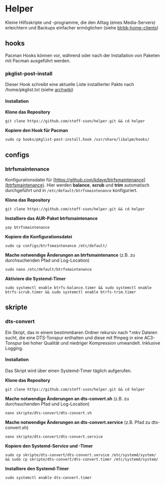 # Helper
Kleine Hilfsskripte und -programme, die den Alltag (eines Media-Servers) erleichtern und Backups einfacher ermöglichen (siehe [btrbk-home-clients](https://github.com/steff-sson/btrbk-home-clients))

## hooks
Pacman Hooks können vor, während oder nach der Installation von Paketen mit Pacman ausgeführt werden.
### pkglist-post-install
Dieser Hook schreibt eine aktuelle Liste installierter Pakte nach /home/pkglist.txt (siehe [archwiki](https://wiki.archlinux.org/title/Pacman#Hooks))
#### Installation

**Klone das Repository**

`git clone https://github.com/steff-sson/helper.git && cd helper`

**Kopiere den Hook für Pacman**

`sudo cp hooks/pkglist-post-install.hook /usr/share/libalpm/hooks/`

## configs
### btrfsmaintenance
Konfigurationsdatei für [https://github.com/kdave/btrfsmaintenance](btrfsmaintenance). Hier werden **balance**, **scrub** und **trim** automatisch durchgeführt und in `/etc/default/btrfsmaintenance` konfiguriert.

**Klone das Repository**

`git clone https://github.com/steff-sson/helper.git && cd helper`

**Installiere das AUR-Paket btrfsmaintenance**

`yay btrfsmaintenance`

**Kopiere die Konfigurationsdatei**

`sudo cp configs/btrfsmaintenance /etc/default/`

**Mache notwendige Änderungen an btrfsmaintenance**
(z.B. zu durchsuchenden Pfad und Log-Location)

`sudo nano /etc/default/btrfsmaintenance`

**Aktiviere die Systemd-Timer**

```
sudo systemctl enable btrfs-balance.timer && sudo systemctl enable btrfs-scrub.timer && sudo systemctl enable btrfs-trim.timer
```

## skripte
### dts-convert
Ein Skript, das in einem bestimmbaren Ordner rekursiv nach *.mkv Dateien sucht, die eine DTS-Tonspur enthalten und diese mit ffmpeg in eine AC3-Tonspur bei hoher Qualität und niedriger Kompression umwandelt. Inklusive Logging.
#### Installation
Das Skript wird über einen Systemd-Timer täglich aufgerufen.

**Klone das Repository**

`git clone https://github.com/steff-sson/helper.git && cd helper`

**Mache notwendige Änderungen an dts-convert.sh**
(z.B. zu durchsuchenden Pfad und Log-Location)

`nano skripte/dts-convert/dts-convert.sh`

**Mache notwendige Änderungen an dts-convert.service**
(z.B. Pfad zu dts-convert.sh)

`nano skripte/dts-convert/dts-convert.service`

**Kopiere den Systemd-Service und -Timer**

```
sudo cp skripte/dts-convert/dts-convert.service /etc/systemd/system/ && sudo cp skripte/dts-convert/dts-convert.timer /etc/systemd/system/
```

**Installiere den Systemd-Timer**

`sudo systemctl enable dts-convert.timer`
